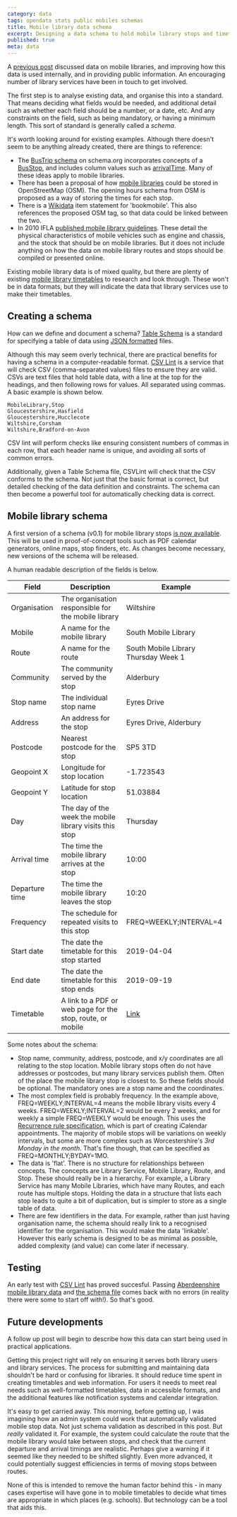 ```yaml
---
category: data 
tags: opendata stats public mobiles schemas
title: Mobile library data schema
excerpt: Designing a data schema to hold mobile library stops and timetables
published: true
meta: data
---
```


A [previous post](/mobile-library-data-project) discussed data on mobile libraries, and improving how this data is used internally, and in providing public information. An encouraging number of library services have been in touch to get involved.

The first step is to analyse existing data, and organise this into a standard. That means deciding what fields would be needed, and additional detail such as whether each field should be a number, or a date, etc. And any constraints on the field, such as being mandatory, or having a minimum length. This sort of standard is generally called a *schema*.

It's worth looking around for existing examples. Although there doesn't seem to be anything already created, there are things to reference:

- The [BusTrip schema](https://schema.org/BusTrip) on schema.org incorporates concepts of a [BusStop](https://schema.org/BusStop), and includes column values such as [arrivalTime](https://schema.org/arrivalTime). Many of these ideas apply to mobile libraries.
- There has been a proposal of how [mobile libraries](https://wiki.openstreetmap.org/wiki/Tag:amenity%3Dmobile_library) could be stored in OpenStreetMap (OSM). The opening hours schema from OSM is proposed as a way of storing the times for each stop.
- There is a [Wikidata](https://www.wikidata.org/wiki/Q720920) item statement for 'bookmobile'. This also references the proposed OSM tag, so that data could be linked between the two.
- In 2010 IFLA [published mobile library guidelines](https://www.ifla.org/files/assets/hq/publications/professional-report/123.pdf). These detail the physical characteristics of mobile vehicles such as engine and chassis, and the stock that should be on mobile libraries. But it does not include anything on how the data on mobile library routes and stops should be compiled or presented online.

Existing mobile library data is of mixed quality, but there are plenty of existing [mobile library timetables](https://github.com/LibrariesHacked/mobiles-librarydata/blob/master/data/authorities.csv) to research and look through. These won't be in data formats, but they will indicate the data that library services use to make their timetables.

## Creating a schema

How can we define and document a schema? [Table Schema](https://frictionlessdata.io/specs/table-schema/) is a standard for specifying a table of data using [JSON formatted](https://en.wikipedia.org/wiki/JSON) files.

Although this may seem overly technical, there are practical benefits for having a schema in a computer-readable format. [CSV Lint](https://csvlint.io/) is a service that will check CSV (comma-separated values) files to ensure they are valid. CSVs are text files that hold table data, with a line at the top for the headings, and then following rows for values. All separated using commas. A basic example is shown below.

```
MobileLibrary,Stop
Gloucestershire,Hasfield
Gloucestershire,Hucclecote
Wiltshire,Corsham
Wiltshire,Bradford-on-Avon
```

CSV lint will perform checks like ensuring consistent numbers of commas in each row, that each header name is unique, and avoiding all sorts of common errors. 

Additionally, given a Table Schema file, CSVLint will check that the CSV conforms to the schema. Not just that the basic format is correct, but detailed checking of the data definition and constraints. The schema can then become a powerful tool for automatically checking data is correct.

## Mobile library schema

A first version of a schema (v0.1) for mobile library stops [is now available](https://github.com/LibrariesHacked/mobiles-librarydata/blob/master/schema/mobile-library-stops.v0.1.json). This will be used in proof-of-concept tools such as PDF calendar generators, online maps, stop finders, etc. As changes become necessary, new versions of the schema will be released.

A human readable description of the fields is below.

| Field | Description | Example |
| ----- | ----------- | ------- |
| Organisation | The organisation responsible for the mobile library | Wiltshire |
| Mobile | A name for the mobile library | South Mobile Library |
| Route | A name for the route | South Mobile Library Thursday Week 1 |
| Community | The community served by the stop | Alderbury |
| Stop name | The individual stop name | Eyres Drive |
| Address | An address for the stop | Eyres Drive, Alderbury |
| Postcode | Nearest postcode for the stop | SP5 3TD |
| Geopoint X | Longitude for stop location | -1.723543 |
| Geopoint Y | Latitude for stop location | 51.03884 |
| Day | The day of the week the mobile library visits this stop | Thursday |
| Arrival time | The time the mobile library arrives at the stop | 10:00 |
| Departure time | The time the mobile library leaves the stop | 10:20 |
| Frequency | The schedule for repeated visits to this stop | FREQ=WEEKLY;INTERVAL=4 |
| Start date | The date the timetable for this stop started | 2019-04-04 |
| End date | The date the timetable for this stop ends | 2019-09-19 |
| Timetable | A link to a PDF or web page for the stop, route, or mobile | [Link](https://services.wiltshire.gov.uk/MobileLibrary/Library/Stop/209) |

Some notes about the schema:

* Stop name, community, address, postcode, and x/y coordinates are all relating to the stop location. Mobile library stops often do not have addresses or postcodes, but many library services publish them. Often of the place the mobile library stop is closest to. So these fields should be optional. The mandatory ones are a stop name and the coordinates.
* The most complex field is probably frequency. In the example above, FREQ=WEEKLY;INTERVAL=4 means the mobile library visits every 4 weeks. FREQ=WEEKLY;INTERVAL=2 would be every 2 weeks, and for weekly a simple FREQ=WEEKLY would be enough. This uses the [Recurrence rule specification](https://icalendar.org/iCalendar-RFC-5545/3-8-5-3-recurrence-rule.html), which is part of creating iCalendar appointments. The majority of mobile stops will be variations on weekly intervals, but some are more complex such as Worcestershire's *3rd Monday in the month*. That's fine though, that can be specified as FREQ=MONTHLY;BYDAY=1MO.
* The data is 'flat'. There is no structure for relationships between concepts. The concepts are Library Service, Mobile Library, Route, and Stop. These should really be in a hierarchy. For example, a Library Service has many Mobile Libraries, which have many Routes, and each route has multiple stops. Holding the data in a structure that lists each stop leads to quite a bit of duplication, but is simpler to store as a single table of data.
* There are few identifiers in the data. For example, rather than just having organisation name, the schema should really link to a recognised identifier for the organisation. This would make the data  'linkable'. However this early schema is designed to be as minimal as possible, added complexity (and value) can come later if necessary.

## Testing

An early test with [CSV Lint](https://csvlint.io/) has proved succesful. Passing [Aberdeenshire mobile library data](https://github.com/LibrariesHacked/mobiles-librarydata/blob/master/data/aberdeenshire.csv) and [the schema file](https://github.com/LibrariesHacked/mobiles-librarydata/blob/master/schema/mobile-library-stops.v0.1.json) comes back with no errors (in reality there were some to start off with!). So that's good.

## Future developments

A follow up post will begin to describe how this data can start being used in practical applications.

Getting this project right will rely on ensuring it serves both library users and library services. The process for submitting and maintaining data shouldn't be hard or confusing for libraries. It should reduce time spent in creating timetables and web information. For users it needs to meet real needs such as well-formatted timetables, data in accessible formats, and the additional features like notification systems and calendar integration.

It's easy to get carried away. This morning, before getting up, I was imagining how an admin system could work that automatically validated mobile stop data. Not just schema validation as described in this post. But *really* validated it. For example, the system could calculate the route that the mobile library would take between stops, and check that the current departure and arrival timings are realistic. Perhaps give a warning if it seemed like they needed to be shifted slightly. Even more advanced, it could potentially suggest efficiencies in terms of moving stops between routes.

None of this is intended to remove the human factor behind this - in many cases expertise will have gone in to mobile timetables to decide what times are appropriate in which places (e.g. schools). But technology can be a tool that aids this.